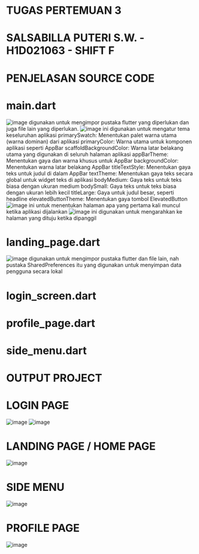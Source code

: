 # TUGAS PERTEMUAN 3 
# SALSABILLA PUTERI S.W. - H1D021063 - SHIFT F

# PENJELASAN SOURCE CODE
# main.dart
![image](https://github.com/user-attachments/assets/38fb03d9-9caa-41fe-963a-eab3813c997a)
digunakan untuk mengimpor pustaka flutter yang diperlukan dan juga file lain yang diperlukan. 
![image](https://github.com/user-attachments/assets/f5c2ec0e-7885-467b-9b2f-0b462ce0ce8d)
ini digunakan untuk mengatur tema keseluruhan aplikasi 
primarySwatch: Menentukan palet warna utama (warna dominan) dari aplikasi
primaryColor: Warna utama untuk komponen aplikasi seperti AppBar
scaffoldBackgroundColor: Warna latar belakang utama yang digunakan di seluruh halaman aplikasi
appBarTheme: Menentukan gaya dan warna khusus untuk AppBar
backgroundColor: Menentukan warna latar belakang AppBar
titleTextStyle: Menentukan gaya teks untuk judul di dalam AppBar
textTheme: Menentukan gaya teks secara global untuk widget teks di aplikasi
bodyMedium: Gaya teks untuk teks biasa dengan ukuran medium
bodySmall: Gaya teks untuk teks biasa dengan ukuran lebih kecil
titleLarge: Gaya untuk judul besar, seperti headline
elevatedButtonTheme: Menentukan gaya tombol ElevatedButton
![image](https://github.com/user-attachments/assets/21a7f88b-a59c-4333-b529-4a0a59d5c3e2)
ini untuk menentukan halaman apa yang pertama kali muncul ketika aplikasi dijalankan 
![image](https://github.com/user-attachments/assets/36dbc62e-97d3-4f30-b8a8-1be6b70b6c28)
ini digunakan untuk mengarahkan ke halaman yang dituju ketika dipanggil 
# landing_page.dart
![image](https://github.com/user-attachments/assets/afc4a933-945a-474b-a288-f4f5d8092515)
digunakan untuk mengimpor pustaka flutter dan file lain, nah pustaka SharedPreferences itu yang digunakan untuk menyimpan data pengguna secara lokal 
# login_screen.dart

# profile_page.dart
# side_menu.dart
# OUTPUT PROJECT 
# LOGIN PAGE
![image](https://github.com/user-attachments/assets/41e6a6dd-2c77-42c8-8f49-f7fd9c18799d)
![image](https://github.com/user-attachments/assets/7b3fa64d-f0b2-4d0c-8093-e1094e5c8910)

# LANDING PAGE / HOME PAGE
![image](https://github.com/user-attachments/assets/f39b1595-b83e-4328-8cb1-f7d9205d865e)

# SIDE MENU 
![image](https://github.com/user-attachments/assets/e8d62089-f122-4d45-8355-3a00ff91490c)

# PROFILE PAGE 
![image](https://github.com/user-attachments/assets/706be2f3-a310-4d63-a272-bc554bf68e7b)

